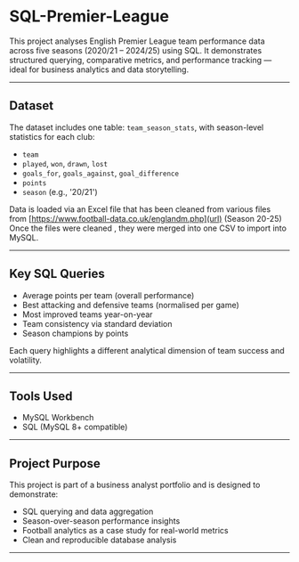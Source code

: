 # SQL-Premier-League

This project analyses English Premier League team performance data across five seasons (2020/21 – 2024/25) using SQL. It demonstrates structured querying, comparative metrics, and performance tracking — ideal for business analytics and data storytelling.

---

## Dataset

The dataset includes one table: `team_season_stats`, with season-level statistics for each club:
- `team`
- `played`, `won`, `drawn`, `lost`
- `goals_for`, `goals_against`, `goal_difference`
- `points`
- `season` (e.g., '20/21')

Data is loaded via an Excel file that has been cleaned from various files from [https://www.football-data.co.uk/englandm.php](url) (Season 20-25)
Once the files were cleaned , they were merged into one CSV to import into MySQL. 

---

## Key SQL Queries

- Average points per team (overall performance)
- Best attacking and defensive teams (normalised per game)
- Most improved teams year-on-year
- Team consistency via standard deviation
- Season champions by points

Each query highlights a different analytical dimension of team success and volatility.

---

## Tools Used

- MySQL Workbench
- SQL (MySQL 8+ compatible)

---

## Project Purpose

This project is part of a business analyst portfolio and is designed to demonstrate:

- SQL querying and data aggregation
- Season-over-season performance insights
- Football analytics as a case study for real-world metrics
- Clean and reproducible database analysis

---
